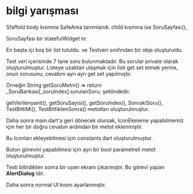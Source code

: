 # bilgi yarışması

Sfaffold body kısmına SafeArea tanımlandı. child kısmına ise SoruSayfası(),

SoruSayfası bir statefulWidget tır.

En başta içi boş bir list tutuldu. ve Testveri sınıfından bir obje oluşturuldu.

Test veri içerisinde 7 tane soru bulunmaktadır. Bu sorular private olarak oluşturulmuştur. Listeye uzaktan ulaşmak için listi get set etmek yerine, onun sorusunu, cevabını ayrı ayrı get set yapılmıştır.

Örneğin String getSoruMetni() => return _SoruBankasi[_soruIndex].sorulanSoru; şeklindedir.

getVerilenyanit(), getSoruSayisi(), getSoruIndex(), SonrakiSoru(), TestBittiMi(), TestBittiktenSonra() metotları oluşturulmuştur.

Daha sonra main.dart'a geri dönecek olursak, IconEkeleme yapabilmemiz için her bir doğru cevabın ardından bir metot eklenmiştir.

Bu Iconları ekleyebilmesi için constants.dart oluşturulmuştur.

Buton görevini yapabilmesi için ayrı bir bool parametreli metot oluşturulmuştur.

Testi bitirdikten sonra bir uyarı ekranı çıkarmıştır. Bu görevi yapan **AlertDialog** idir.

Daha sonra normal UI kısmı ayarlanmıştır.
